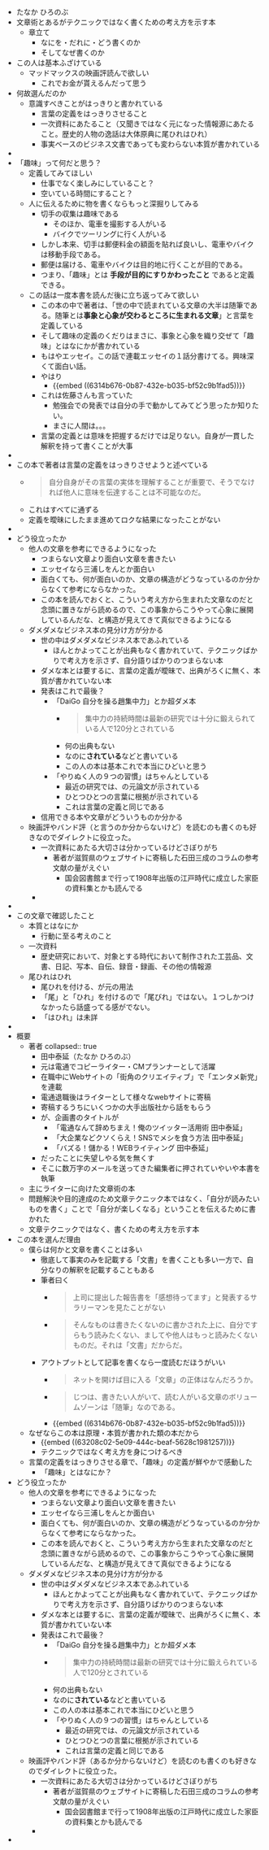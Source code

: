 - たなか ひろのぶ
- 文章術とあるがテクニックではなく書くための考え方を示す本
	- 章立て
		- なにを・だれに・どう書くのか
		- そしてなぜ書くのか
- この人は基本ふざけている
	- マッドマックスの映画評読んで欲しい
		- これでお金が貰えるんだって思う
- 何故選んだのか
	- 意識すべきことがはっきりと書かれている
		- 言葉の定義をはっきりさせること
		- 一次資料にあたること（又聞きではなく元になった情報源にあたること。歴史的人物の逸話は大体原典に尾ひれはひれ）
		- 事実ベースのビジネス文書であっても変わらない本質が書かれている
-
- 「趣味」って何だと思う？
	- 定義してみてほしい
		- 仕事でなく楽しみにしていること？
		- 空いている時間にすること？
	- 人に伝えるために物を書くならもっと深掘りしてみる
		- 切手の収集は趣味である
			- そのほか、電車を撮影する人がいる
			- バイクでツーリングに行く人がいる
		- しかし本来、切手は郵便料金の額面を貼れば良いし、電車やバイクは移動手段である。
		- 郵便は届ける、電車やバイクは目的地に行くことが目的である。
		- つまり、「趣味」とは **手段が目的にすりかわったこと** であると定義できる。
	- この話は一度本書を読んだ後に立ち返ってみて欲しい
		- この本の中で著者は、「世の中で読まれている文章の大半は随筆である。随筆とは**事象と心象が交わるところに生まれる文章**」と言葉を定義している
		- そして趣味の定義のくだりはまさに、事象と心象を織り交ぜて「趣味」とはなにかが書かれている
		- もはやエッセイ。この話で連載エッセイの１話分書けてる。興味深くて面白い話。
		- やはり
			- {{embed ((6314b676-0b87-432e-b035-bf52c9b1fad5))}}
		- これは佐藤さんも言っていた
			- 勉強会での発表では自分の手で動かしてみてどう思ったか知りたい。
			- まさに人間は。。。
		- 言葉の定義とは意味を把握するだけでは足りない。自身が一貫した解釈を持って書くことが大事
-
- この本で著者は言葉の定義をはっきりさせようと述べている
	- > 自分自身がその言葉の実体を理解することが重要で、そうでなければ他人に意味を伝達することは不可能なのだ。
	- これはすべてに通ずる
	- 定義を曖昧にしたまま進めてロクな結果になったことがない
-
- どう役立ったか
	- 他人の文章を参考にできるようになった
		- つまらない文章より面白い文章を書きたい
		- エッセイなら三浦しをんとか面白い
		- 面白くても、何が面白いのか、文章の構造がどうなっているのか分からなくて参考にならなかった。
		- この本を読んでおくと、こういう考え方から生まれた文章なのだと念頭に置きながら読めるので、この事象からこうやって心象に展開しているんだな、と構造が見えてきて真似できるようになる
	- ダメダメなビジネス本の見分け方が分かる
		- 世の中はダメダメなビジネス本であふれている
			- ほんとかよってことが出典もなく書かれていて、テクニックばかりで考え方を示さず、自分語りばかりのつまらない本
		- ダメな本とは要するに、言葉の定義が曖昧で、出典がろくに無く、本質が書かれていない本
		- 発表はこれで最後？
			- 「DaiGo 自分を操る趙集中力」とか超ダメ本
				- > 集中力の持続時間は最新の研究では十分に鍛えられている人で120分とされている
				- 何の出典もない
				- なのに**されている**などと書いている
				- この人の本は基本これで本当にひどいと思う
			- 「やりぬく人の９つの習慣」はちゃんとしている
				- 最近の研究では、の元論文が示されている
				- ひとつひとつの言葉に根拠が示されている
				- これは言葉の定義と同じである
		- 信用できる本や文章がどういうものか分かる
	- 映画評やバンド評（と言うのか分からないけど）を読むのも書くのも好きなのでダイレクトに役立った。
		- 一次資料にあたる大切さは分かっているけどさぼりがち
			- 著者が滋賀県のウェブサイトに寄稿した石田三成のコラムの参考文献の量がえぐい
				- 国会図書館まで行って1908年出版の江戸時代に成立した家臣の資料集とかも読んでる
		-
-
- この文章で確認したこと
	- 本質とはなにか
		- 行動に至る考えのこと
	- 一次資料
		- 歴史研究において、対象とする時代において制作された工芸品、文書、日記、写本、自伝、録音・録画、その他の情報源
	- 尾ひれはひれ
		- 尾ひれを付ける、が元の用法
		- 「尾」と「ひれ」を付けるので「尾びれ」ではない。１つしかつけなかったら話盛ってる感がでない。
		- 「はひれ」は未詳
-
- 概要
	- 著者
	  collapsed:: true
		- 田中泰延（たなか ひろのぶ）
		- 元は電通でコピーライター・CMプランナーとして活躍
		- 在職中にWebサイトの「街角のクリエイティブ」で「エンタメ新党」を連載
		- 電通退職後はライターとして様々なwebサイトに寄稿
		- 寄稿するうちにいくつかの大手出版社から話をもらう
		- が、企画書のタイトルが
			- 「電通なんて辞めちまえ！俺のツイッター活用術 田中泰延」
			- 「大企業などクソくらえ！SNSでメシを食う方法 田中泰延」
			- 「バズる！儲かる！WEBライティング 田中泰延」
		- だったことに失望しやる気を無くす
		- そこに数万字のメールを送ってきた編集者に押されていやいや本書を執筆
	- 主にライターに向けた文章術の本
	- 問題解決や目的達成のため文章テクニック本ではなく、「自分が読みたいものを書く」ことで「自分が楽しくなる」ということを伝えるために書かれた
	- 文章テクニックではなく、書くための考え方を示す本
- この本を選んだ理由
	- 僕らは何かと文章を書くことは多い
		- 徹底して事実のみを記載する「文書」を書くことも多い一方で、自分なりの解釈を記載することもある
		- 筆者曰く
			- > 上司に提出した報告書を「感想待ってます」と発表するサラリーマンを見たことがない
			- > そんなものは書きたくないのに書かされた上に、自分ですらもう読みたくない、ましてや他人はもっと読みたくないものだ。それは「文書」だからだ。
		- アウトプットとして記事を書くなら一度読むだほうがいい
			- > ネットを開けば目に入る「文章」の正体はなんだろうか。
			- > じつは、書きたい人がいて、読む人がいる文章のボリュームゾーンは「随筆」なのである。
			- {{embed ((6314b676-0b87-432e-b035-bf52c9b1fad5))}}
	- なぜならこの本は原理・本質が書かれた類の本だから
		- {{embed ((63208c02-5e09-444c-beaf-5628c1981257))}}
		- テクニックではなく考え方を身につけるべき
	- 言葉の定義をはっきりさせる章で、「趣味」の定義が鮮やかで感動した
		- 「趣味」とはなにか？
- どう役立ったか
	- 他人の文章を参考にできるようになった
		- つまらない文章より面白い文章を書きたい
		- エッセイなら三浦しをんとか面白い
		- 面白くても、何が面白いのか、文章の構造がどうなっているのか分からなくて参考にならなかった。
		- この本を読んでおくと、こういう考え方から生まれた文章なのだと念頭に置きながら読めるので、この事象からこうやって心象に展開しているんだな、と構造が見えてきて真似できるようになる
	- ダメダメなビジネス本の見分け方が分かる
		- 世の中はダメダメなビジネス本であふれている
			- ほんとかよってことが出典もなく書かれていて、テクニックばかりで考え方を示さず、自分語りばかりのつまらない本
		- ダメな本とは要するに、言葉の定義が曖昧で、出典がろくに無く、本質が書かれていない本
		- 発表はこれで最後？
			- 「DaiGo 自分を操る趙集中力」とか超ダメ本
			- > 集中力の持続時間は最新の研究では十分に鍛えられている人で120分とされている
			- 何の出典もない
			- なのに**されている**などと書いている
			- この人の本は基本これで本当にひどいと思う
			- 「やりぬく人の９つの習慣」はちゃんとしている
				- 最近の研究では、の元論文が示されている
				- ひとつひとつの言葉に根拠が示されている
				- これは言葉の定義と同じである
	- 映画評やバンド評（あるか分からないけど）を読むのも書くのも好きなのでダイレクトに役立った。
		- 一次資料にあたる大切さは分かっているけどさぼりがち
			- 著者が滋賀県のウェブサイトに寄稿した石田三成のコラムの参考文献の量がえぐい
				- 国会図書館まで行って1908年出版の江戸時代に成立した家臣の資料集とかも読んでる
		-
-